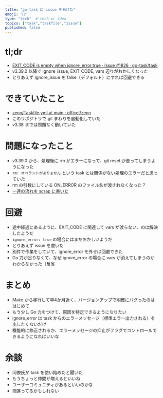 ```yaml
---
title: "go-task に issue をあげた"
emoji: "🤔"
type: "tech"  # tech or idea
topics: ["task","taskfile","issue"]
published: false
---
```


# tl;dr

- [EXIT_CODE is empty when ignore_error:true · Issue #1826 · go-task/task](https://github.com/go-task/task/issues/1826)
- v3.39.0 以降で ignore_issue, EXIT_CODE, vars 辺りがおかしくなった
- とりあえず ignore_issue を false（デフォルト）にすれば回避できる

# できていたこと

- [zenn/Taskfile.yml at main · officel/zenn](https://github.com/officel/zenn/blob/main/Taskfile.yml#L176)
- このリポジトリで git まわりを自動化していた
- v3.38 までは問題なく動いていた

# 問題になったこと

- v3.39.0 から、処理後に rm がエラーになって、git reset が走ってしまうようになった
- `rm: オペランドがありません` という task とは関係がない処理のエラーだと思っていた
- rm の引数にしている ON_ERROR のファイル名が渡されなくなった？
- [一連の流れを scrap に書いた](https://zenn.dev/link/comments/7d0ee3b5f2f6fb)

# 回避

- 途中経過にあるように、EXIT_CODE に関連して vars が渡らない、のは解決したようだ
- `ignore_error: true` の場合にはまだおかしいようだ
- とりあえず issue を書いた
- 別件で作業をしていて、ignore_error を外せば回避できた
- Go 力が足りなくて、なぜ ignore_error の場合に vars が消えてしまうのかわからなかった（反省

# まとめ

- Make から移行して早4か月近く、バージョンアップで明確にバグったのははじめて
- もう少し Go 力をつけて、原因を特定できるようになりたい
- ignore_error は task からのエラーメッセージ（標準エラー出力される）を出したくないだけ
- 機能的に修正されるか、エラーメッセージの抑止がフラグでコントロールできるようになればいいな

# 余談

- 同僚氏が task を使い始めたと聞いた
- もうちょっと仲間が増えるといいね
- ユーザーコミュニティがあるといいのかな
- 間違ってるかもしれない
